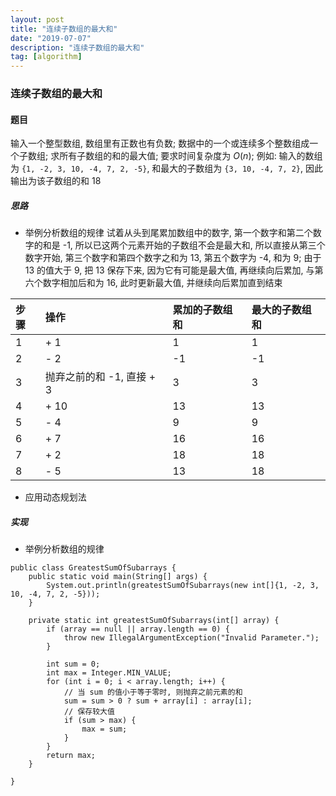 ```yaml
---
layout: post
title: "连续子数组的最大和"
date: "2019-07-07"
description: "连续子数组的最大和"
tag: [algorithm]
---
```


### 连续子数组的最大和

#### 题目
输入一个整型数组, 数组里有正数也有负数; 数据中的一个或连续多个整数组成一个子数组; 求所有子数组的和的最大值; 要求时间复杂度为 $O(n)$; 例如: 输入的数组为 `{1, -2, 3, 10, -4, 7, 2, -5}`, 和最大的子数组为 `{3, 10, -4, 7, 2}`, 因此输出为该子数组的和 18

##### 思路
- 举例分析数组的规律
试着从头到尾累加数组中的数字, 第一个数字和第二个数字的和是 -1, 所以已这两个元素开始的子数组不会是最大和, 所以直接从第三个数字开始, 第三个数字和第四个数字之和为 13, 第五个数字为 -4, 和为 9; 由于 13 的值大于 9, 把 13 保存下来, 因为它有可能是最大值, 再继续向后累加, 与第六个数字相加后和为 16, 此时更新最大值, 并继续向后累加直到结束

| 步骤 | 操作 | 累加的子数组和 | 最大的子数组和 |
| :--- | :--- | :--- | :--- |
| 1 | + 1 | 1 | 1 |
| 2 | - 2 | -1 | -1 |
| 3 | 抛弃之前的和 -1, 直接 + 3 | 3 | 3 |
| 4 | + 10 | 13 | 13 |
| 5 | - 4 | 9 | 9 |
| 6 | + 7 | 16 | 16 |
| 7 | + 2 | 18 | 18 |
| 8 | - 5 | 13 | 18 |

- 应用动态规划法

##### 实现
- 举例分析数组的规律
```
public class GreatestSumOfSubarrays {
    public static void main(String[] args) {
        System.out.println(greatestSumOfSubarrays(new int[]{1, -2, 3, 10, -4, 7, 2, -5}));
    }

    private static int greatestSumOfSubarrays(int[] array) {
        if (array == null || array.length == 0) {
            throw new IllegalArgumentException("Invalid Parameter.");
        }

        int sum = 0;
        int max = Integer.MIN_VALUE;
        for (int i = 0; i < array.length; i++) {
            // 当 sum 的值小于等于零时, 则抛弃之前元素的和
            sum = sum > 0 ? sum + array[i] : array[i];
            // 保存较大值
            if (sum > max) {
                max = sum;
            }
        }
        return max;
    }

}
```
